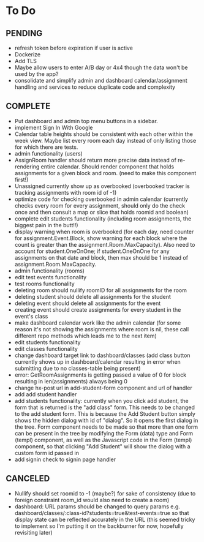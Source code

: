 # To Do

## PENDING

- refresh token before expiration if user is active
- Dockerize
- Add TLS
- Maybe allow users to enter A/B day or 4x4 though the data won't be used by the app?
- consolidate and simplify admin and dashboard calendar/assignment handling and services to reduce duplicate code and complexity

## COMPLETE

- Put dashboard and admin top menu buttons in a sidebar.
- implement Sign In With Google
- Calendar table heights should be consistent with each other within the week view. Maybe list every room each day instead of only listing those for which there are tests.
- admin functionality (users)
- AssignRoom handler should return more precise data instead of re-rendering entire calendar. Should render component that holds assignments for a given block and room. (need to make this component first!)
- Unassigned currently show up as overbooked (overbooked tracker is tracking assignments with room id of -1)
- optimize code for checking overbooked in admin calendar (currently checks every room for every assignment, should only do the check once and then consult a map or slice that holds roomid and boolean)
- complete edit students functionality (including room assignments, the biggest pain in the butt!!)
- display warning when room is overbooked (for each day, need counter for assignment.Event.Block, show warning for each block where the count is greater than the assignment.Room.MaxCapacity). Also need to account for student.OneOnOne; if student.OneOnOne for any assignments on that date and block, then max should be 1 instead of assignment.Room.MaxCapacity.
- admin functionality (rooms)
- edit test events functionality
- test rooms functionality
- deleting room should nullify roomID for all assignments for the room
- deleting student should delete all assignments for the student
- deleting event should delete all assignments for the event
- creating event should create assignments for every student in the event's class
- make dashboard calendar work like the admin calendar (for some reason it's not showing the assignments where room is nil, these call different repo methods which leads me to the next item)
- edit students functionality
- edit classes functionality
- change dashboard target link to dashboard/classes (add class button currently shows up in dashboard/calendar resulting in error when submitting due to no classes-table being present)
- error: GetRoomAssignments is getting passed a value of 0 for block resulting in len(assignments) always being 0
- change hx-post url in add-student-form component and url of handler
- add add student handler
- add students functionality: currently when you click add student, the form that is returned is the "add class" form. This needs to be changed to the add student form. This is because the Add Student button simply shows the hidden dialog with id of "dialog". So it opens the first dialog in the tree. Form component needs to be made so that more than one form can be present in the tree by modifying the Form (data) type and Form (templ) component, as well as the Javascript code in the Form (templ) component, so that clicking "Add Student" will show the dialog with a custom form id passed in  
- add signin check to signin page handler

## CANCELED

- Nullify should set roomid to -1 (maybe?) for sake of consistency (due to foreign constraint room_id would also need to create a room)
- dashboard: URL params should be changed to query params e.g. dashboard/classes/:class-id?students=true&test-events=true so that display state can be reflected accurately in the URL (this seemed tricky to implement so I'm putting it on the backburner for now, hopefully revisiting later)
